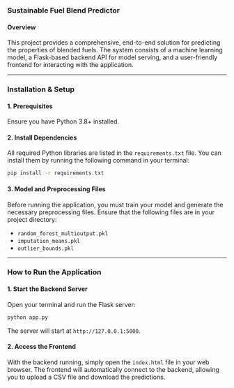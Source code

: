 ### Sustainable Fuel Blend Predictor

#### Overview

This project provides a comprehensive, end-to-end solution for predicting the properties of blended fuels. The system consists of a machine learning model, a Flask-based backend API for model serving, and a user-friendly frontend for interacting with the application.

-----





### Installation & Setup

#### 1\. Prerequisites

Ensure you have Python 3.8+ installed.

#### 2\. Install Dependencies

All required Python libraries are listed in the `requirements.txt` file. You can install them by running the following command in your terminal:

```bash
pip install -r requirements.txt
```

#### 3\. Model and Preprocessing Files

Before running the application, you must train your model and generate the necessary preprocessing files. Ensure that the following files are in your project directory:

  * `random_forest_multioutput.pkl`
  * `imputation_means.pkl`
  * `outlier_bounds.pkl`

-----

### How to Run the Application

#### 1\. Start the Backend Server

Open your terminal and run the Flask server:

```bash
python app.py
```

The server will start at `http://127.0.0.1:5000`.

#### 2\. Access the Frontend

With the backend running, simply open the `index.html` file in your web browser. The frontend will automatically connect to the backend, allowing you to upload a CSV file and download the predictions.
